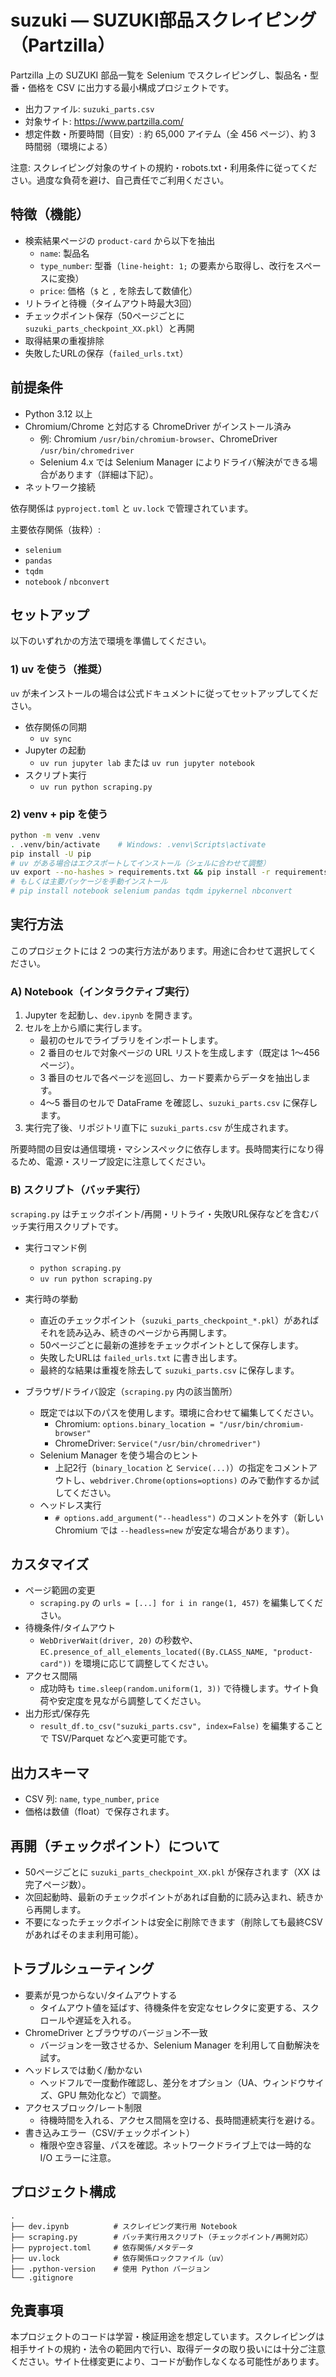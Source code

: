 # suzuki — SUZUKI部品スクレイピング（Partzilla）

Partzilla 上の SUZUKI 部品一覧を Selenium でスクレイピングし、製品名・型番・価格を CSV に出力する最小構成プロジェクトです。

- 出力ファイル: `suzuki_parts.csv`
- 対象サイト: https://www.partzilla.com/
- 想定件数・所要時間（目安）: 約 65,000 アイテム（全 456 ページ）、約 3 時間弱（環境による）

注意: スクレイピング対象のサイトの規約・robots.txt・利用条件に従ってください。過度な負荷を避け、自己責任でご利用ください。

## 特徴（機能）

- 検索結果ページの `product-card` から以下を抽出
  - `name`: 製品名
  - `type_number`: 型番（`line-height: 1;` の要素から取得し、改行をスペースに変換）
  - `price`: 価格（`$` と `,` を除去して数値化）
- リトライと待機（タイムアウト時最大3回）
- チェックポイント保存（50ページごとに `suzuki_parts_checkpoint_XX.pkl`）と再開
- 取得結果の重複排除
- 失敗したURLの保存（`failed_urls.txt`）

## 前提条件

- Python 3.12 以上
- Chromium/Chrome と対応する ChromeDriver がインストール済み
  - 例: Chromium `/usr/bin/chromium-browser`、ChromeDriver `/usr/bin/chromedriver`
  - Selenium 4.x では Selenium Manager によりドライバ解決ができる場合があります（詳細は下記）。
- ネットワーク接続

依存関係は `pyproject.toml` と `uv.lock` で管理されています。

主要依存関係（抜粋）:
- `selenium`
- `pandas`
- `tqdm`
- `notebook` / `nbconvert`

## セットアップ

以下のいずれかの方法で環境を準備してください。

### 1) uv を使う（推奨）

`uv` が未インストールの場合は公式ドキュメントに従ってセットアップしてください。

- 依存関係の同期
  - `uv sync`
- Jupyter の起動
  - `uv run jupyter lab` または `uv run jupyter notebook`
- スクリプト実行
  - `uv run python scraping.py`

### 2) venv + pip を使う

```bash
python -m venv .venv
. .venv/bin/activate    # Windows: .venv\Scripts\activate
pip install -U pip
# uv がある場合はエクスポートしてインストール（シェルに合わせて調整）
uv export --no-hashes > requirements.txt && pip install -r requirements.txt
# もしくは主要パッケージを手動インストール
# pip install notebook selenium pandas tqdm ipykernel nbconvert
```

## 実行方法

このプロジェクトには 2 つの実行方法があります。用途に合わせて選択してください。

### A) Notebook（インタラクティブ実行）

1. Jupyter を起動し、`dev.ipynb` を開きます。
2. セルを上から順に実行します。
   - 最初のセルでライブラリをインポートします。
   - 2 番目のセルで対象ページの URL リストを生成します（既定は 1〜456 ページ）。
   - 3 番目のセルで各ページを巡回し、カード要素からデータを抽出します。
   - 4〜5 番目のセルで DataFrame を確認し、`suzuki_parts.csv` に保存します。
3. 実行完了後、リポジトリ直下に `suzuki_parts.csv` が生成されます。

所要時間の目安は通信環境・マシンスペックに依存します。長時間実行になり得るため、電源・スリープ設定に注意してください。

### B) スクリプト（バッチ実行）

`scraping.py` はチェックポイント/再開・リトライ・失敗URL保存などを含むバッチ実行用スクリプトです。

- 実行コマンド例
  - `python scraping.py`
  - `uv run python scraping.py`

- 実行時の挙動
  - 直近のチェックポイント（`suzuki_parts_checkpoint_*.pkl`）があればそれを読み込み、続きのページから再開します。
  - 50ページごとに最新の進捗をチェックポイントとして保存します。
  - 失敗したURLは `failed_urls.txt` に書き出します。
  - 最終的な結果は重複を除去して `suzuki_parts.csv` に保存します。

- ブラウザ/ドライバ設定（`scraping.py` 内の該当箇所）
  - 既定では以下のパスを使用します。環境に合わせて編集してください。
    - Chromium: `options.binary_location = "/usr/bin/chromium-browser"`
    - ChromeDriver: `Service("/usr/bin/chromedriver")`
  - Selenium Manager を使う場合のヒント
    - 上記2行（`binary_location` と `Service(...)`）の指定をコメントアウトし、`webdriver.Chrome(options=options)` のみで動作するか試してください。
  - ヘッドレス実行
    - `# options.add_argument("--headless")` のコメントを外す（新しい Chromium では `--headless=new` が安定な場合があります）。

## カスタマイズ

- ページ範囲の変更
  - `scraping.py` の `urls = [...] for i in range(1, 457)` を編集してください。
- 待機条件/タイムアウト
  - `WebDriverWait(driver, 20)` の秒数や、`EC.presence_of_all_elements_located((By.CLASS_NAME, "product-card"))` を環境に応じて調整してください。
- アクセス間隔
  - 成功時も `time.sleep(random.uniform(1, 3))` で待機します。サイト負荷や安定度を見ながら調整してください。
- 出力形式/保存先
  - `result_df.to_csv("suzuki_parts.csv", index=False)` を編集することで TSV/Parquet などへ変更可能です。

## 出力スキーマ

- CSV 列: `name`, `type_number`, `price`
- 価格は数値（float）で保存されます。

## 再開（チェックポイント）について

- 50ページごとに `suzuki_parts_checkpoint_XX.pkl` が保存されます（XX は完了ページ数）。
- 次回起動時、最新のチェックポイントがあれば自動的に読み込まれ、続きから再開します。
- 不要になったチェックポイントは安全に削除できます（削除しても最終CSVがあればそのまま利用可能）。

## トラブルシューティング

- 要素が見つからない/タイムアウトする
  - タイムアウト値を延ばす、待機条件を安定なセレクタに変更する、スクロールや遅延を入れる。
- ChromeDriver とブラウザのバージョン不一致
  - バージョンを一致させるか、Selenium Manager を利用して自動解決を試す。
- ヘッドレスでは動く/動かない
  - ヘッドフルで一度動作確認し、差分をオプション（UA、ウィンドウサイズ、GPU 無効化など）で調整。
- アクセスブロック/レート制限
  - 待機時間を入れる、アクセス間隔を空ける、長時間連続実行を避ける。
- 書き込みエラー（CSV/チェックポイント）
  - 権限や空き容量、パスを確認。ネットワークドライブ上では一時的な I/O エラーに注意。

## プロジェクト構成

```
.
├── dev.ipynb          # スクレイピング実行用 Notebook
├── scraping.py        # バッチ実行用スクリプト（チェックポイント/再開対応）
├── pyproject.toml     # 依存関係/メタデータ
├── uv.lock            # 依存関係ロックファイル（uv）
├── .python-version    # 使用 Python バージョン
└── .gitignore
```

## 免責事項

本プロジェクトのコードは学習・検証用途を想定しています。スクレイピングは相手サイトの規約・法令の範囲内で行い、取得データの取り扱いには十分ご注意ください。サイト仕様変更により、コードが動作しなくなる可能性があります。
